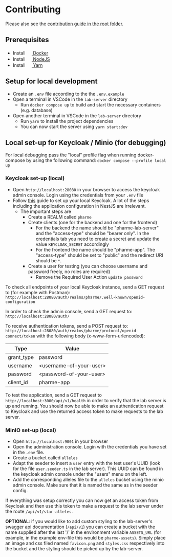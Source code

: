 # Contributing

Please also see the [contribution guide in the root folder](../CONTRIBUTING.md).

## Prerequisites

- Install [<img
  src="https://user-images.githubusercontent.com/58258541/143049489-668aea70-bb2c-420d-b3e8-e0edc42a4e92.png"
  width="16" height="16"> Docker](https://docs.docker.com/get-docker/)
- Install [<img
  src="https://user-images.githubusercontent.com/58258541/143050266-4a2030d1-c319-447d-812b-2ad8a4020d48.png"
  width="16" height="16"> NodeJS](https://nodejs.org)
- Install [<img
  src="https://user-images.githubusercontent.com/58258541/143050227-b374b1f7-e28e-4b90-b7f0-b9112521d3b1.png"
  width="16" height="16"> Yarn](https://yarnpkg.com/)

## Setup for local development

- Create an `.env` file according to the the `.env.example`
- Open a terminal in VSCode in the `lab-server` directory
  - Run `docker compose up` to build and start the necessary containers (e.g.
    database)
- Open another terminal in VSCode in the `lab-server` directory
  - Run `yarn` to install the project dependencies
  - You can now start the server using `yarn start:dev`

## Local set-up for Keycloak / Minio (for debugging)

For local debugging pass the "local" profile flag when running docker-compose
by using the following command: `docker compose --profile local up`

### Keycloak set-up (local)

- Open `http://localhost:28080` in your browser to access the keycloak admin
  console. Login using the credentials from your `.env` file
- Follow
  [this](https://medium.com/devops-dudes/secure-nestjs-rest-api-with-keycloak-745ef32a2370)
  guide to set up your local Keycloak. A lot of the steps including the
  application configuration in NestJS are irrelevant.
  - The important steps are
    - Create a REALM called `pharme`
    - Create clients (one for the backend and one for the frontend)
      - For the backend the name should be "pharme-lab-server" and the
        "access-type" should be "bearer only". In the credentials tab you need
        to create a secret and update the value `KEYCLOAK_SECRET` accordingly
      - For the frontend the name should be "pharme-app". The "access-type"
        should be set to "public" and the redirect URI should be `*`.
    - Create a user for testing (you can choose username and password freely, no
      roles are required)
      - Remove the Required User Action `update password`

To check all endpoints of your local Keycloak instance, send a GET request to
(for example with Postman):
`http://localhost:28080/auth/realms/pharme/.well-known/openid-configuration`

In order to check the admin console, send a GET request to:
`http://localhost:28080/auth/`

To receive authentication tokens, send a POST request to:
`http://localhost:28080/auth/realms/pharme/protocol/openid-connect/token` with
the following body (x-www-form-urlencoded):

| Type       | Value                     |
|------------|---------------------------|
| grant_type | password                  |
| username   | \<username-of-your-user\> |
| password   | \<password-of-your-user\> |
| client_id  | pharme-app                |

To test the application, send a GET request to
`http://localhost:3000/api/v1/health` in order to verify that the lab server is
up and running. You should now be able to make an authentication request to
Keycloak and use the returned access token to make requests to the lab server.

### MinIO set-up (local)

- Open `http://localhost:9001` in your browser
- Open the administration console. Login with the credentials you have set in
  the `.env` file.
- Create a bucket called `alleles`
- Adapt the seeder to insert a `user` entry with the test user's UUID (look for
  the file `user.seeder.ts` in the lab server). This UUID can be found in the
  keycloak admin console under the "users" menu on the left.
- Add the corresponding alleles file to the `alleles` bucket using the minio
  admin console. Make sure that it is named the same as in the seeder config.

If everything was setup correctly you can now get an access token from Keycloak
and then use this token to make a request to the lab server under the route
`/api/v1/star-alleles`.

**OPTIONAL**: if you would like to add custom styling to the lab-server's
swagger api documentation (`/api/v1`) you can create a bucket with the name
supplied after the last '/' in the environment variable `ASSETS_URL` (for
example, in the example env-file this would be `pharme-assets`). Simply place
an image and css filed named `favicon.png` and `styles.css` respectively into
the bucket and the styling should be picked up by the lab-server.
